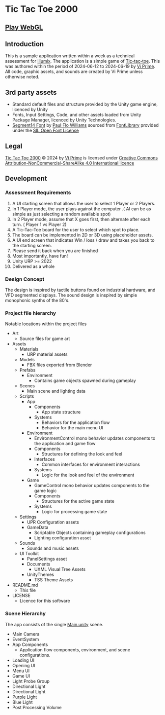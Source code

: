 # Tic Tac Toe 2000
## [Play WebGL](https://vprime.dev/tic-tac-toe-2000/)

## Introduction
This is a sample application written within a week as a technical assessment for [Illumix](https://www.illumix.com/).
The application is a simple game of [Tic-tac-toe](https://en.wikipedia.org/wiki/Tic-tac-toe).
This was authored within the period of 2024-06-12 to 2024-06-19 by [Vi Prime](https://vprime.dev/).
All code, graphic assets, and sounds are created by Vi Prime unless otherwise noted.

## 3rd party assets
- Standard default files and structure provided by the Unity game engine, licenced by Unity
- Fonts, Input Settings, Code, and other assets loaded from Unity Package Manager, licenced by Unity Technologies.
- [Segment14 Font](Assets%2FFonts%2Fhdad-segment14) by [Paul Flo Williams](http://hisdeedsaredust.com/) sourced from [FontLibrary](https://fontlibrary.org/en/font/segment14) provided under the [SIL Open Font License](https://openfontlicense.org/)

## Legal
[Tic Tac Toe 2000](https://github.com/vprime/tic-tac-toe-2000) © 2024 by [Vi Prime](https://vprime.dev/) is licensed under [Creative Commons Attribution-NonCommercial-ShareAlike 4.0 International licence](LICENSE)

## Development

### Assessment Requirements
1. A UI starting screen that allows the user to select 1 Player or 2 Players.
2. In 1 Player mode, the user plays against the computer .( AI can be as simple as just selecting a random available spot)
3. In 2 Player mode, assume that X goes first, then alternate after each turn. ( Player 1 vs Player 2)
4. A Tic-Tac-Toe board for the user to select which spot to place.
5. The board can be implemented in 2D or 3D using placeholder assets.
6. A UI end screen that indicates Win / loss / draw and takes you back to the starting screen.
7. Please send it back when you are finished
8. Most importantly, have fun!
9. Unity URP >= 2022
10. Delivered as a whole

### Design Concept
The design is inspired by tactile buttons found on industrial hardware, and VFD segmented displays. 
The sound design is inspired by simple monophonic synths of the 80's.

### Project file hierarchy
Notable locations within the project files
- Art
  - Source files for game art
- Assets
  - Materials
    - URP material assets
  - Models
    - FBX files exported from Blender
  - Prefabs
    - Environment
      - Contains game objects spawned during gameplay
  - Scenes
    - Main scene and lighting data
  - Scripts
    - App
      - Components
        - App state structure
      - Systems
        - Behaviors for the application flow
        - Behavior for the main menu UI
    - Environment
      - EnvironmentControl mono behavior updates components to the application and game flow
      - Components
        - Structures for defining the look and feel
      - Interfaces
        - Common interfaces for environment interactions
      - Systems
        - Logic for the look and feel of the environment
    - Game
      - GameControl mono behavior updates components to the game logic
      - Components
        - Structures for the active game state
      - Systems
        - Logic for processing game state
  - Settings
    - UPR Configuration assets
    - GameData
      - Scriptable Objects containing gameplay configurations
      - Lighting configuration asset
  - Sounds
    - Sounds and music assets
  - UI Toolkit
    - PanelSettings asset
    - Documents
      - UXML Visual Tree Assets
    - UnityThemes
      - TSS Theme Assets
- README.md
  - This file
- LICENSE
  - Licence for this software

### Scene Hierarchy
The app consists of the single [Main.unity](Assets%2FScenes%2FMain.unity) scene.
- Main Camera
- EventSystem
- App Components
  - Application flow components, environment, and scene configurations.
- Loading UI
- Opening UI
- Menu UI
- Game UI
- Light Probe Group
- Directional Light
- Directional Light
- Purple Light
- Blue Light
- Post Processing Volume




